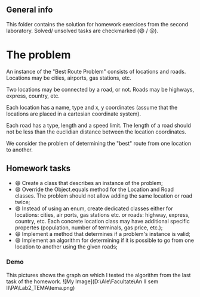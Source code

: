 ## General info
This folder contains the solution for homework exercices from the second laboratory. Solved/ unsolved tasks are checkmarked (:smile: / :confused:).

# The problem
An instance of the "Best Route Problem" consists of locations and roads. Locations may be cities, airports, gas stations, etc.

Two locations may be connected by a road, or not. Roads may be highways, express, country, etc.

Each location has a name, type and x, y coordinates (assume that the locations are placed in a cartesian coordinate system).

Each road has a type, length and a speed limit. The length of a road should not be less than the euclidian distance between the location coordinates.

We consider the problem of determining the "best" route from one location to another.

## Homework tasks
* :smile: Create a class that describes an instance of the problem;
* :smile: Override the Object.equals method for the Location and Road classes. The problem should not allow adding the same location or road twice;
* :smile: Instead of using an enum, create dedicated classes either for locations: cities, air ports, gas stations etc. or roads: highway, express, country, etc. Each concrete location class may have additional specific propertes (population, number of terminals, gas price, etc.);
* :smile: Implement a method that determines if a problem's instance is valid;
* :smile: Implement an algorithm for determining if it is possible to go from one location to another using the given roads;


### Demo
This pictures shows the graph on which I tested the algorithm from the last task of the homework.
![My Image](D:\Ale\Facultate\An II sem II\PA\Lab2_TEMA\tema.png)


